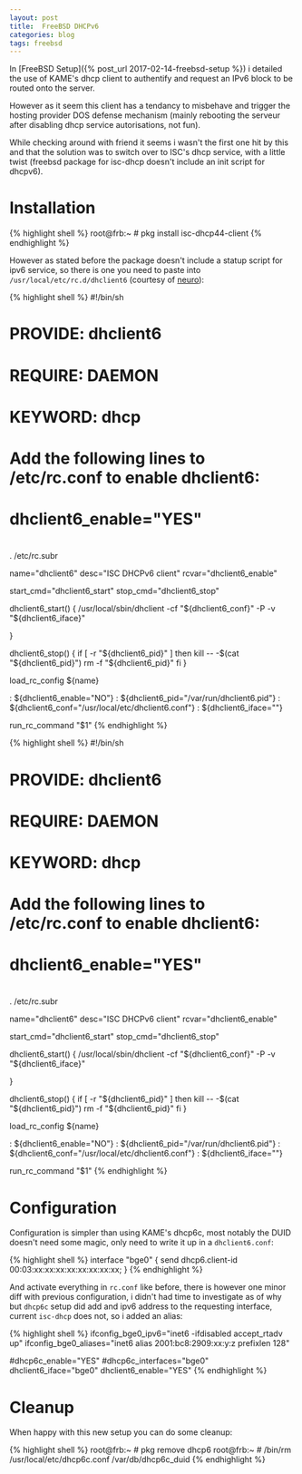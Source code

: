 ```yaml
---
layout: post
title:  FreeBSD DHCPv6
categories: blog
tags: freebsd
---
```


In [FreeBSD Setup]({% post_url 2017-02-14-freebsd-setup %}) i detailed the use of KAME's dhcp client to authentify and request an IPv6 block to be routed onto the server.

However as it seem this client has a tendancy to misbehave and trigger the hosting provider DOS defense mechanism (mainly rebooting the serveur after disabling dhcp service autorisations, not fun).

While checking around with friend it seems i wasn't the first one hit by this and that the solution was to switch over to ISC's dhcp service, with a little twist (freebsd package for isc-dhcp doesn't include an init script for dhcpv6).

# Installation 

{% highlight shell %}
root@frb:~ # pkg install isc-dhcp44-client
{% endhighlight %}

However as stated before the package doesn't include a statup script for ipv6 service, so there is one you need to paste into `/usr/local/etc/rc.d/dhclient6` (courtesy of [neuro](https://t37.net)):

{% highlight shell %}
#!/bin/sh
#
# PROVIDE: dhclient6
# REQUIRE: DAEMON
# KEYWORD: dhcp
#
# Add the following lines to /etc/rc.conf to enable dhclient6:
#
# dhclient6_enable="YES"
#

. /etc/rc.subr

name="dhclient6"
desc="ISC DHCPv6 client"
rcvar="dhclient6_enable"

start_cmd="dhclient6_start"
stop_cmd="dhclient6_stop"

dhclient6_start()
{
          /usr/local/sbin/dhclient -cf "${dhclient6_conf}" -P -v "${dhclient6_iface}"

}

dhclient6_stop()
{ 
  if [ -r "${dhclient6_pid}" ]
  then
    kill -- -$(cat "${dhclient6_pid}")
    rm -f "${dhclient6_pid}"
  fi
}

load_rc_config ${name}

: ${dhclient6_enable="NO"}
: ${dhclient6_pid="/var/run/dhclient6.pid"}
: ${dhclient6_conf="/usr/local/etc/dhclient6.conf"}
: ${dhclient6_iface=""}

run_rc_command "$1"
{% endhighlight %}

{% highlight shell %}
#!/bin/sh
#
# PROVIDE: dhclient6
# REQUIRE: DAEMON
# KEYWORD: dhcp
#
# Add the following lines to /etc/rc.conf to enable dhclient6:
#
# dhclient6_enable="YES"
#

. /etc/rc.subr

name="dhclient6"
desc="ISC DHCPv6 client"
rcvar="dhclient6_enable"

start_cmd="dhclient6_start"
stop_cmd="dhclient6_stop"

dhclient6_start()
{
          /usr/local/sbin/dhclient -cf "${dhclient6_conf}" -P -v "${dhclient6_iface}"

}

dhclient6_stop()
{ 
  if [ -r "${dhclient6_pid}" ]
  then
    kill -- -$(cat "${dhclient6_pid}")
    rm -f "${dhclient6_pid}"
  fi
}

load_rc_config ${name}

: ${dhclient6_enable="NO"}
: ${dhclient6_pid="/var/run/dhclient6.pid"}
: ${dhclient6_conf="/usr/local/etc/dhclient6.conf"}
: ${dhclient6_iface=""}

run_rc_command "$1"
{% endhighlight %}

# Configuration

Configuration is simpler than using KAME's dhcp6c, most notably the DUID doesn't need some magic, only need to write it up in a `dhclient6.conf`:

{% highlight shell %}
interface "bge0" {
        send dhcp6.client-id 00:03:xx:xx:xx:xx:xx:xx:xx:xx;
}
{% endhighlight %}

And activate everything in `rc.conf` like before, there is however one minor diff with previous configuration, i didn't had time to investigate as of why but `dhcp6c` setup did add and ipv6 address to the requesting interface, current `isc-dhcp` does not, so i added an alias:

{% highlight shell %}
ifconfig_bge0_ipv6="inet6 -ifdisabled accept_rtadv up"
ifconfig_bge0_aliases="inet6 alias 2001:bc8:2909:xx:y:z prefixlen 128"

#dhcp6c_enable="YES"
#dhcp6c_interfaces="bge0"
dhclient6_iface="bge0"
dhclient6_enable="YES"
{% endhighlight %}

# Cleanup

When happy with this new setup you can do some cleanup:

{% highlight shell %}
root@frb:~ # pkg remove dhcp6
root@frb:~ # /bin/rm /usr/local/etc/dhcp6c.conf /var/db/dhcp6c_duid
{% endhighlight %}
